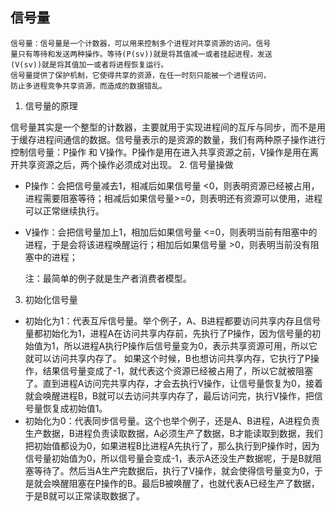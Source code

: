 
## 信号量



    信号量：信号量是一个计数器，可以用来控制多个进程对共享资源的访问。信号
    量只有等待和发送两种操作。等待(P(sv))就是将其值减一或者挂起进程，发送
    (V(sv))就是将其值加一或者将进程恢复运行。
    信号量提供了保护机制，它使得共享的资源，在任一时刻只能被一个进程访问，
    防止多进程竞争共享资源，而造成的数据错乱。
1. 信号量的原理

  信号量其实是一个整型的计数器，主要就用于实现进程间的互斥与同步，而不是用于缓存进程间通信的数据。信号量表示的是资源的数量，我们有两种原子操作进行控制信号量：P操作 和 V操作。P操作是用在进入共享资源之前，V操作是用在离开共享资源之后，两个操作必须成对出现。
2. 信号量操做

+ P操作：会把信号量减去1，相减后如果信号量 <0，则表明资源已经被占用，进程需要阻塞等待；相减后如果信号量>=0，则表明还有资源可以使用，进程可以正常继续执行。
+ V操作：会把信号量加上1，相加后如果信号量 <=0，则表明当前有阻塞中的进程，于是会将该进程唤醒运行；相加后如果信号量 >0，则表明当前没有阻塞中的进程；

    注：最简单的例子就是生产者消费者模型。
3. 初始化信号量

+ 初始化为1：代表互斥信号量。举个例子，A、B进程都要访问共享内存且信号量都初始化为1，进程A在访问共享内存前，先执⾏了P操作，因为信号量的初始值为1，所以进程A执⾏P操作后信号量变为0，表示共享资源可⽤，所以它就可以访问共享内存了。 如果这个时候，B也想访问共享内存，它执行了P操作，结果信号量变成了-1，就代表这个资源已经被占用了，所以它就被阻塞了。直到进程A访问完共享内存，才会去执行V操作，让信号量恢复为0，接着就会唤醒进程B，B就可以去访问共享内存了，最后访问完，执行V操作，把信号量恢复成初始值1。
+ 初始化为0：代表同步信号量。这个也举个例子，还是A、B进程，A进程负责生产数据，B进程负责读取数据，A必须生产了数据，B才能读取到数据，我们把初始值都设为0，如果进程B比进程A先执行了，那么执行到P操作时，因为信号量初始值为0，所以信号量会变成-1，表示A还没生产数据呢，于是B就阻塞等待了。然后当A生产完数据后，执行了V操作，就会使得信号量变为0，于是就会唤醒阻塞在P操作的B。最后B被唤醒了，也就代表A已经生产了数据，于是B就可以正常读取数据了。
